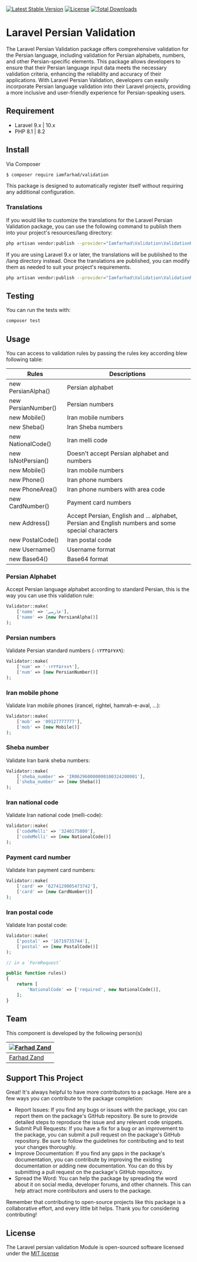 [![Latest Stable Version](https://poser.pugx.org/iamfarhad/validation/v/stable)](https://packagist.org/packages/iamfarhad/validation)
[![License](https://poser.pugx.org/iamfarhad/validation/license)](https://packagist.org/packages/iamfarhad/validation)
[![Total Downloads](https://poser.pugx.org/iamfarhad/validation/downloads)](https://packagist.org/packages/iamfarhad/validation)

# Laravel Persian Validation

The Laravel Persian Validation package offers comprehensive validation for the Persian language, including validation for Persian alphabets, numbers, and other Persian-specific elements. This package allows developers to ensure that their Persian language input data meets the necessary validation criteria, enhancing the reliability and accuracy of their applications. With Laravel Persian Validation, developers can easily incorporate Persian language validation into their Laravel projects, providing a more inclusive and user-friendly experience for Persian-speaking users.




## Requirement

* Laravel 9.x | 10.x
* PHP 8.1 | 8.2

## Install

Via Composer

``` bash
$ composer require iamfarhad/validation
```

This package is designed to automatically register itself without requiring any additional configuration.


### Translations

If you would like to customize the translations for the Laravel Persian Validation package, you can use the following command to publish them into your project's resources/lang directory:

```bash
php artisan vendor:publish --provider="Iamfarhad\Validation\ValidationRulesServiceProvider" --tag="translations"

```
If you are using Laravel 9.x or later, the translations will be published to the /lang directory instead. Once the translations are published, you can modify them as needed to suit your project's requirements.


```bash
php artisan vendor:publish --provider="Iamfarhad\Validation\ValidationRulesServiceProvider"
```

## Testing
You can run the tests with:

```bash
composer test
```

## Usage

You can access to validation rules by passing the rules key according blew following table:

| Rules               | Descriptions                                                                                      |
|---------------------|---------------------------------------------------------------------------------------------------|
| new PersianAlpha()  | Persian alphabet                                                                                  |
| new PersianNumber() | Persian numbers                                                                                   |
| new Mobile()        | Iran mobile numbers                                                                               |
| new Sheba()         | Iran Sheba numbers                                                                                |
| new NationalCode()  | Iran melli code                                                                                   |
| new IsNotPersian()  | Doesn't accept Persian alphabet and numbers                                                       |
| new Mobile()        | Iran mobile numbers                                                                               |
| new Phone()         | Iran phone numbers                                                                                |
| new PhoneArea()     | Iran phone numbers with area code                                                                 |
| new CardNumber()    | Payment card numbers                                                                              |
| new Address()       | Accept Persian, English and ... alphabet, Persian and English numbers and some special characters |
| new PostalCode()    | Iran postal code                                                                                  |
| new Username()      | Username format                                                                                   |
| new Base64()        | Base64 format                                                                                     |

### Persian Alphabet
Accept Persian language alphabet according to standard Persian, this is the way you can use this validation rule:

``` php
Validator::make(
    ['name' => 'فارسی'],
    ['name' => [new PersianAlpha()]
);
```

### Persian numbers
Validate Persian standard numbers (۰۱۲۳۴۵۶۷۸۹):

``` php
Validator::make(
    ['num' => '۰۱۲۳۴۵۶۷۸۹'],
    ['num' => [new PersianNumber()]
);
```

### Iran mobile phone
Validate Iran mobile phones (irancel, rightel, hamrah-e-aval, ...):

``` php
Validator::make(
    ['mob' => '09127777777'],
    ['mob' => [new Mobile()]
);
```

### Sheba number
Validate Iran bank sheba numbers:

``` php
Validator::make(
    ['sheba_number' => 'IR062960000000100324200001'],
    ['sheba_number' => [new Sheba()]
);
```

### Iran national code
Validate Iran national code (melli-code):

``` php
Validator::make(
    ['codeMelli' => '3240175800'],
    ['codeMelli' => [new NationalCode()]
);
```

### Payment card number
Validate Iran payment card numbers:

``` php
Validator::make(
    ['card' => '6274129005473742'],
    ['card' => [new CardNumber()]
);
```

### Iran postal code
Validate Iran postal code:

``` php
Validator::make(
    ['postal' => '16719735744'],
    ['postal' => [new PostalCode()]
);
```

```php
// in a `FormRequest`

public function rules()
{
    return [
        'NationalCode' => ['required', new NationalCode()],
    ];
}
```

## Team
This component is developed by the following person(s)

| [![Farhad Zand](https://avatars3.githubusercontent.com/u/1936147?v=3&s=130)](https://github.com/iamfarhad) |
|------------------------------------------------------------------------------------------------------------|
| [Farhad Zand](https://github.com/iamfarhad)                                                                |

## Support This Project

Great! It's always helpful to have more contributors to a package. Here are a few ways you can contribute to the package completion:

* Report Issues: If you find any bugs or issues with the package, you can report them on the package's GitHub repository. Be sure to provide detailed steps to reproduce the issue and any relevant code snippets.
* Submit Pull Requests: If you have a fix for a bug or an improvement to the package, you can submit a pull request on the package's GitHub repository. Be sure to follow the guidelines for contributing and to test your changes thoroughly.
* Improve Documentation: If you find any gaps in the package's documentation, you can contribute by improving the existing documentation or adding new documentation. You can do this by submitting a pull request on the package's GitHub repository.
* Spread the Word: You can help the package by spreading the word about it on social media, developer forums, and other channels. This can help attract more contributors and users to the package.

Remember that contributing to open-source projects like this package is a collaborative effort, and every little bit helps. Thank you for considering contributing!
## License

The Laravel persian validation Module is open-sourced software licensed under the [MIT license](http://opensource.org/licenses/MIT)
